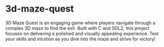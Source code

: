 # 3d-maze-quest
3D Maze Quest is an engaging game where players navigate through a complex 3D maze to find the exit. Built with C and SDL2, this project focuses on delivering a polished and visually appealing experience. Test your skills and intuition as you dive into the maze and strive for victory!
